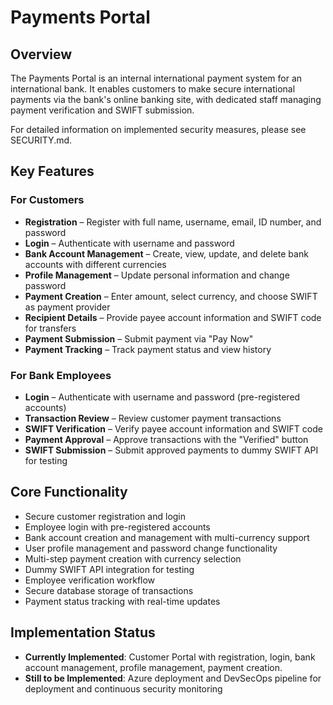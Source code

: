 # Payments Portal

## Overview

The Payments Portal is an internal international payment system for an international bank. It enables customers to make secure international payments via the bank's online banking site, with dedicated staff managing payment verification and SWIFT submission.

For detailed information on implemented security measures, please see SECURITY.md.

## Key Features

### For Customers
- **Registration** – Register with full name, username, email, ID number, and password
- **Login** – Authenticate with username and password
- **Bank Account Management** – Create, view, update, and delete bank accounts with different currencies
- **Profile Management** – Update personal information and change password
- **Payment Creation** – Enter amount, select currency, and choose SWIFT as payment provider
- **Recipient Details** – Provide payee account information and SWIFT code for transfers
- **Payment Submission** – Submit payment via "Pay Now"
- **Payment Tracking** – Track payment status and view history

### For Bank Employees
- **Login** – Authenticate with username and password (pre-registered accounts)
- **Transaction Review** – Review customer payment transactions
- **SWIFT Verification** – Verify payee account information and SWIFT code
- **Payment Approval** – Approve transactions with the "Verified" button
- **SWIFT Submission** – Submit approved payments to dummy SWIFT API for testing

## Core Functionality

- Secure customer registration and login
- Employee login with pre-registered accounts
- Bank account creation and management with multi-currency support
- User profile management and password change functionality
- Multi-step payment creation with currency selection
- Dummy SWIFT API integration for testing
- Employee verification workflow
- Secure database storage of transactions
- Payment status tracking with real-time updates

## Implementation Status

- **Currently Implemented**: Customer Portal with registration, login, bank account management, profile management, payment creation.
- **Still to be Implemented**: Azure deployment and DevSecOps pipeline for deployment and continuous security monitoring
